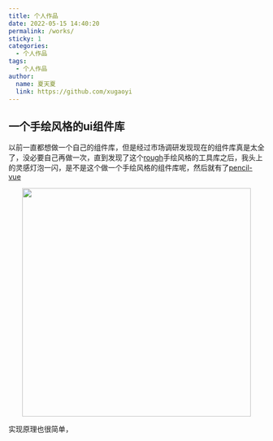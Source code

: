 ```yaml
---
title: 个人作品
date: 2022-05-15 14:40:20
permalink: /works/
sticky: 1
categories:
  - 个人作品
tags:
  - 个人作品
author: 
  name: 夏天夏
  link: https://github.com/xugaoyi
---
```

## 一个手绘风格的ui组件库
以前一直都想做一个自己的组件库，但是经过市场调研发现现在的组件库真是太全了，没必要自己再做一次，直到发现了这个[rough](https://github.com/rough-stuff/rough)手绘风格的工具库之后，我头上的灵感灯泡一闪，是不是这个做一个手绘风格的组件库呢，然后就有了[pencil-vue]( https://pencil-vue.cn/)

<p align="center"><img src="https://i.loli.net/2019/03/19/5c90dee1e0cb8.jpg" width="450" style="cursor: zoom-in;"></p>

<!-- more -->
实现原理也很简单，